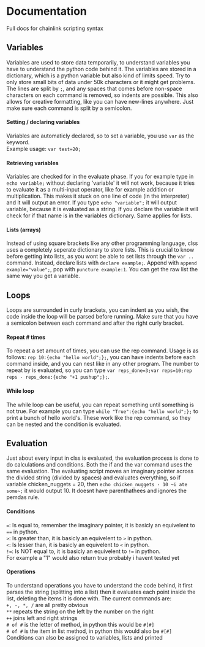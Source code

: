 # Documentation
Full docs for chainlink scripting syntax
## Variables
Variables are used to store data temporarily, to understand variables you have to understand the python code behind it. The variables are stored in a dictionary, which is a python variable but also kind of limits speed. Try to only store small bits of data under 50k characters or it might get problems. The lines are split by `;`, and any spaces that comes before non-space characters on each command is removed, so indents are possible. This also allows for creative formatting, like you can have new-lines anywhere. Just make sure each command is split by a semicolon.
#### Setting / declaring variables
Variables are automaticly declared, so to set a variable, you use `var` as the keyword.<br> Example usage: `var test=20;`<br>
#### Retrieving variables
Variables are checked for in the evaluate phase. If you for example type in `echo variable;` without declaring 'variable' it will not work, because it tries to evaluate it as a multi-input operator, like for example addition or multiplication. This makes it stuck on one line of code (in the interpreter) and it will output an error. If you type `echo "variable";` it will output variable, because it is evaluated as a string. If you declare the variable it will check for if that name is in the variables dictionary. Same applies for lists.
#### Lists (arrays)
Instead of using square brackets like any other programming language, clss uses a completely seperate dictionary to store lists. This is crucial to know before getting into lists, as you wont be able to set lists through the `var ..` command. Instead, declare lists with `declare example;`. Append with `append example="value";`, pop with `puncture example:1`. You can get the raw list the same way you get a variable.
## Loops
Loops are surrounded in curly brackets, you can indent as you wish, the code inside the loop will be parsed before running. Make sure that you have a semicolon between each command and after the right curly bracket.
#### Repeat # times
To repeat a set amount of times, you can use the rep command. Usage is as follows: `rep 10:{echo "hello world";};`, you can have indents before each command inside, and you can nest like in any other program. The number to repeat by is evaluated, so you can type `var reps_done=3;var reps=10;rep reps - reps_done:{echo "+1 pushup";};`.
#### While loop
The while loop can be useful, you can repeat something until something is not true. For example you can type `while "True":{echo "hello world";};` to print a bunch of hello world's. These work like the rep command, so they can be nested and the condition is evaluated.
## Evaluation
Just about every input in clss is evaluated, the evaluation process is done to do calculations and conditions. Both the if and the var command uses the same evaluation. The evaluating script moves an imaginary pointer across the divided string (divided by spaces) and evaluates everything, so if variable chicken_nuggets = 20, then `echo chicken_nuggets - 10 ~i ate some~;` it would output 10. It doesnt have parenthathees and ignores the pemdas rule.
#### Conditions
`=`: Is equal to, remember the imaginary pointer, it is basicly an equivelent to `==` in python.<br>
`>`: Is greater than, it is basicly an equivelent to `>` in python.<br>
`<`: Is lesser than, it is basicly an equivelent to `<` in python.<br>
`!=`: Is NOT equal to, it is basicly an equivelent to `!=` in python.<br>
For example a "1" would also return true probably i havent tested yet
#### Operations
To understand operations you have to understand the code behind, it first parses the string (splitting into a list) then it evaluates each point inside the list, deleting the items it is done with. The current commands are:<br>
`+, -, *, /` are all pretty obvious<br>
`**` repeats the string on the left by the number on the right<br>
`++` joins left and right strings<br>
`# of #` is the letter of method, in python this would be `#[#]`<br>
`# of #` is the item in list method, in python this would also be `#[#]`<br>
Conditions can also be assigned to variables, lists and printed<br>
